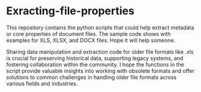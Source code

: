 # Exracting-file-properties
This repository contains the python scripts that could help extract metadata or core properties of document files. 
The sample code shows with examples for XLS, XLSX, and DOCX files. Hope it will help someone.

Sharing data manipulation and extraction code for older file formats like .xls is crucial for preserving historical data, 
supporting legacy systems, and fostering collaboration within the community. I hope the functions in the script provide 
valuable insights into working with obsolete formats and offer solutions to common challenges in handling older file formats 
across various fields and industries.
